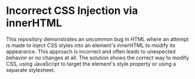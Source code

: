 # Incorrect CSS Injection via innerHTML

This repository demonstrates an uncommon bug in HTML where an attempt is made to inject CSS styles into an element's innerHTML to modify its appearance. This approach is incorrect and often leads to unexpected behavior or no changes at all. The solution shows the correct way to modify CSS, using JavaScript to target the element's style property or using a separate stylesheet.